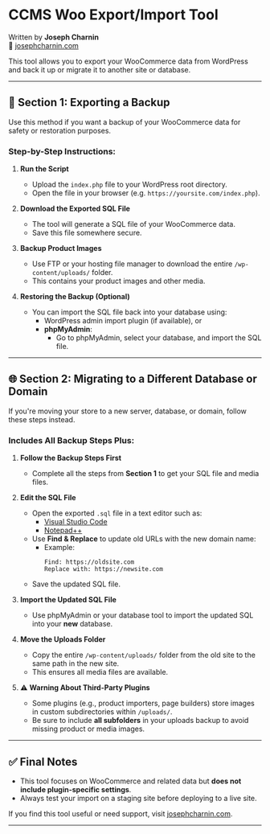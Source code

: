 # CCMS Woo Export/Import Tool

Written by **Joseph Charnin**  
🔗 [josephcharnin.com](https://josephcharnin.com)

This tool allows you to export your WooCommerce data from WordPress and back it up or migrate it to another site or database.

---

## 🔄 Section 1: Exporting a Backup

Use this method if you want a backup of your WooCommerce data for safety or restoration purposes.

### Step-by-Step Instructions:

1. **Run the Script**
   - Upload the `index.php` file to your WordPress root directory.
   - Open the file in your browser (e.g. `https://yoursite.com/index.php`).

2. **Download the Exported SQL File**
   - The tool will generate a SQL file of your WooCommerce data.
   - Save this file somewhere secure.

3. **Backup Product Images**
   - Use FTP or your hosting file manager to download the entire `/wp-content/uploads/` folder.
   - This contains your product images and other media.

4. **Restoring the Backup (Optional)**
   - You can import the SQL file back into your database using:
     - WordPress admin import plugin (if available), or
     - **phpMyAdmin**:
       - Go to phpMyAdmin, select your database, and import the SQL file.

---

## 🌐 Section 2: Migrating to a Different Database or Domain

If you're moving your store to a new server, database, or domain, follow these steps instead.

### Includes All Backup Steps Plus:

1. **Follow the Backup Steps First**
   - Complete all the steps from **Section 1** to get your SQL file and media files.

2. **Edit the SQL File**
   - Open the exported `.sql` file in a text editor such as:
     - [Visual Studio Code](https://code.visualstudio.com/)
     - [Notepad++](https://notepad-plus-plus.org/)
   - Use **Find & Replace** to update old URLs with the new domain name:
     - Example:
       ```
       Find: https://oldsite.com
       Replace with: https://newsite.com
       ```
   - Save the updated SQL file.

3. **Import the Updated SQL File**
   - Use phpMyAdmin or your database tool to import the updated SQL into your **new** database.

4. **Move the Uploads Folder**
   - Copy the entire `/wp-content/uploads/` folder from the old site to the same path in the new site.
   - This ensures all media files are available.

5. ⚠️ **Warning About Third-Party Plugins**
   - Some plugins (e.g., product importers, page builders) store images in custom subdirectories within `/uploads/`.
   - Be sure to include **all subfolders** in your uploads backup to avoid missing product or media images.

---

## ✅ Final Notes

- This tool focuses on WooCommerce and related data but **does not include plugin-specific settings**.
- Always test your import on a staging site before deploying to a live site.

If you find this tool useful or need support, visit [josephcharnin.com](https://josephcharnin.com).

---
